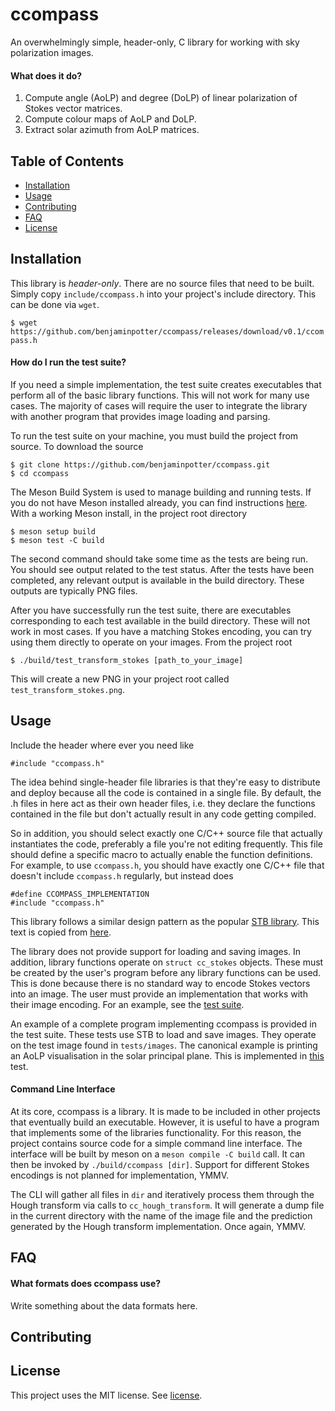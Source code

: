 # ccompass
An overwhelmingly simple, header-only, C library for working with sky polarization images.

#### What does it do?
1. Compute angle (AoLP) and degree (DoLP) of linear polarization of Stokes vector matrices.
2. Compute colour maps of AoLP and DoLP.
3. Extract solar azimuth from AoLP matrices.

## Table of Contents
- [Installation](#installation)
- [Usage](#usage)
- [Contributing](#contributing)
- [FAQ](#faq)
- [License](#license)

## Installation
This library is *header-only*. There are no source files that need to be built. Simply copy `include/ccompass.h` into your project's include directory. This can be done via `wget`.

`$ wget https://github.com/benjaminpotter/ccompass/releases/download/v0.1/ccompass.h`

#### How do I run the test suite?

If you need a simple implementation, the test suite creates executables that perform all of the basic library functions. This will not work for many use cases. The majority of cases will require the user to integrate the library with another program that provides image loading and parsing.

To run the test suite on your machine, you must build the project from source. To download the source

```
$ git clone https://github.com/benjaminpotter/ccompass.git
$ cd ccompass
```

The Meson Build System is used to manage building and running tests. If you do not have Meson installed already, you can find instructions [here](https://mesonbuild.com/Getting-meson.html). With a working Meson install, in the project root directory

```
$ meson setup build
$ meson test -C build
```

The second command should take some time as the tests are being run. You should see output related to the test status. After the tests have been completed, any relevant output is available in the build directory. These outputs are typically PNG files.

After you have successfully run the test suite, there are executables corresponding to each test available in the build directory. These will not work in most cases. If you have a matching Stokes encoding, you can try using them directly to operate on your images. From the project root

```
$ ./build/test_transform_stokes [path_to_your_image]
```

This will create a new PNG in your project root called `test_transform_stokes.png`.

## Usage
Include the header where ever you need like

```
#include "ccompass.h"
```

The idea behind single-header file libraries is that they're easy to distribute and deploy because all the code is contained in a single file. By default, the .h files in here act as their own header files, i.e. they declare the functions contained in the file but don't actually result in any code getting compiled.

So in addition, you should select exactly one C/C++ source file that actually instantiates the code, preferably a file you're not editing frequently. This file should define a specific macro to actually enable the function definitions. For example, to use `ccompass.h`, you should have exactly one C/C++ file that doesn't include `ccompass.h` regularly, but instead does 

```
#define CCOMPASS_IMPLEMENTATION
#include "ccompass.h"
```

This library follows a similar design pattern as the popular [STB library](https://github.com/nothings/stb). This text is copied from [here](https://github.com/nothings/stb?tab=readme-ov-file#how-do-i-use-these-libraries).

The library does not provide support for loading and saving images. In addition, library functions operate on `struct cc_stokes` objects. These must be created by the user's program before any library functions can be used. This is done because there is no standard way to encode Stokes vectors into an image. The user must provide an implementation that works with their image encoding. For an example, see the [test suite](tests/common.h).

An example of a complete program implementing ccompass is provided in the test suite. These tests use STB to load and save images. They operate on the test image found in `tests/images`. The canonical example is printing an AoLP visualisation in the solar principal plane. This is implemented in [this](tests/test_transform_stokes.c) test.

#### Command Line Interface
At its core, ccompass is a library. It is made to be included in other projects 
that eventually build an executable. However, it is useful to have a program 
that implements some of the libraries functionality. For this reason, the 
project contains source code for a simple command line interface. The interface 
will be built by meson on a `meson compile -C build` call. It can then be 
invoked by `./build/ccompass [dir]`. Support for different Stokes encodings 
is not planned for implementation, YMMV.

The CLI will gather all files in `dir` and iteratively process them through the
Hough transform via calls to `cc_hough_transform`. It will generate a dump file
in the current directory with the name of the image file and the prediction
generated by the Hough transform implementation. Once again, YMMV.

## FAQ

#### What formats does ccompass use?
Write something about the data formats here.

## Contributing

## License
This project uses the MIT license. See [license](LICENSE). 

